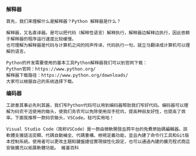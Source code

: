 **解释器**

    首先，我们来理解什么是解释器？Python 解释器是什么？

    解释器，又名直译器。是可以把代码（解释性语言）解释执行，解释器边解释边执行，因此依赖于解释器的程序运行速度比较缓慢。
    也可理解为解释器是代码与计算机之间的同声传译，代码执行一句，就立马翻译成计算机可以理解的语言。

    Python的开发需要使用的基本工具Python解释器我们可以到官网下载：
    Python官网：https://www.python.org/
    解释器下载路径：https://www.python.org/downloads/
    大家可以根据自己的系统选择下载。

**编码器**

    工欲善其事必先利其器，我们写Python代码可以用到编码器帮助我们写好代码。编码器可以理解为码农干活使用的锄头，使我们务农可以免除使用双手挖坑，提高种田友好性，也提高了效率。下面我推荐一款码农锄头，VSCode。轻巧实用哈！

    Visual Studio Code（简称VSCode）是一款由微軟開發且跨平台的免費原始碼編輯器。該軟體支援語法突顯、代碼自動補全、代碼重構、檢視定義功能，並且內建了命令行工具和Git版本控制系統。使用者可以更改主題和鍵盤捷徑實現個性化設定，也可以通過內建的擴充程式商店安裝擴充以拓展軟體功能。 維基百科
